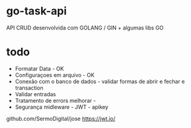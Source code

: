 # go-task-api

API CRUD desenvolvida com GOLANG / GIN + algumas libs GO

# todo

- Formatar Data - OK 
- Configuraçoes em arquivo - OK 
- Conexão com o banco de dados - validar  formas de abrir e fechar e transaction
- Validar entradas 
- Tratamento de errors melhorar -  
- Segurança midleware - JWT - apikey


github.com/SermoDigital/jose
https://jwt.io/
